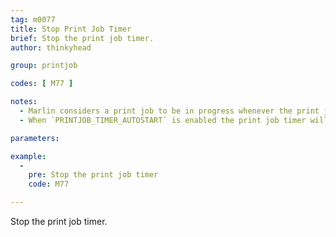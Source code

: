```yaml
---
tag: m0077
title: Stop Print Job Timer
brief: Stop the print job timer.
author: thinkyhead

group: printjob

codes: [ M77 ]

notes:
  - Marlin considers a print job to be in progress whenever the print job timer is running, so `M77` should be included in your ending G-code in your slicer settings.
  - When `PRINTJOB_TIMER_AUTOSTART` is enabled the print job timer will be stopped in response to the heaters being turned off.

parameters:

example:
  -
    pre: Stop the print job timer
    code: M77

---
```


Stop the print job timer.
